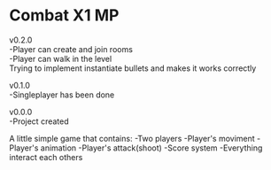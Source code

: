 # Combat X1 MP

v0.2.0 <br>
-Player can create and join rooms <br>
-Player can walk in the level <br>
Trying to implement instantiate bullets and makes it works correctly

v0.1.0 <br>
-Singleplayer has been done

v0.0.0 <br>
-Project created

A little simple game that contains:
-Two players
-Player's moviment
-Player's animation
-Player's attack(shoot)
-Score system
-Everything interact each others
